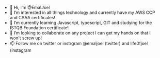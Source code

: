 - 👋 Hi, I’m @EmalJoel
- 👀 I’m interested in all things technology and currently have my AWS CCP and CSAA certificates!
- 🌱 I’m currently learning Javascript, typescript, GIT and studying for the ISTQB Foundation certificate!
- 💞️ I’m looking to collaborate on any project I can get my hands on that I won't screw up!
- 📫 Follow me on twitter or instrgram @emaljoel (twitter) and life0fjoel (instagram

<!---
EmalJoel/EmalJoel is a ✨ special ✨ repository because its `README.md` (this file) appears on your GitHub profile.
You can click the Preview link to take a look at your changes.
--->

